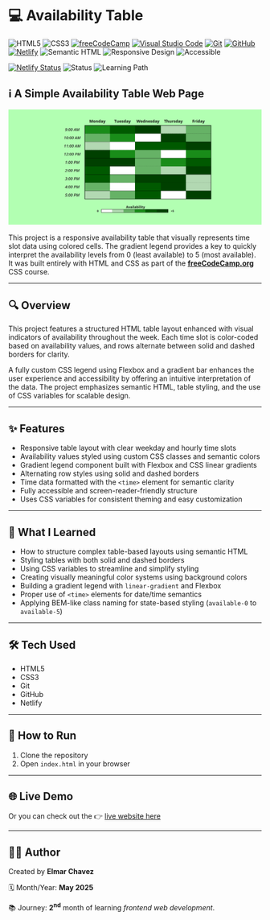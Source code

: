 # 💻 Availability Table

![HTML5](https://img.shields.io/badge/HTML5-E34F26?style=for-the-badge&logo=html5&logoColor=white)
![CSS3](https://img.shields.io/badge/CSS3-1572B6?style=for-the-badge&logo=css3&logoColor=white)
[![freeCodeCamp](https://img.shields.io/badge/freeCodeCamp-27273D?style=for-the-badge&logo=freecodecamp&logoColor=white)](https://www.freecodecamp.org/)
[![Visual Studio Code](https://img.shields.io/badge/VS%20Code-007ACC?style=for-the-badge&logo=visual-studio-code&logoColor=white)](https://code.visualstudio.com/)
[![Git](https://img.shields.io/badge/Git-F05032?style=for-the-badge&logo=git&logoColor=white)](https://git-scm.com/)
[![GitHub](https://img.shields.io/badge/GitHub-181717?style=for-the-badge&logo=github&logoColor=white)](https://github.com/)
[![Netlify](https://img.shields.io/badge/Netlify-00C7B7?style=for-the-badge&logo=netlify&logoColor=white)](https://www.netlify.com/)
![Semantic HTML](https://img.shields.io/badge/Semantic%20HTML-ff9800?style=for-the-badge)
![Responsive Design](https://img.shields.io/badge/Responsive%20Design-2196F3?style=for-the-badge&logo=responsive&logoColor=white)
![Accessible](https://img.shields.io/badge/Accessibility-A11Y-0052cc?style=for-the-badge)

[![Netlify Status](https://api.netlify.com/api/v1/badges/0f6b4ff6-e0e8-42e0-83ce-4b7df4f118fa/deploy-status)](https://availability-table-fcc-jiro.netlify.app/)
![Status](https://img.shields.io/badge/status-complete-brightgreen)
![Learning Path](https://img.shields.io/badge/learning%20path-month%202-blue)

## ℹ️ A Simple Availability Table Web Page

![Screenshot of the project](./screenshot.png)

This project is a responsive availability table that visually represents time slot data using colored cells. The gradient legend provides a key to quickly interpret the availability levels from 0 (least available) to 5 (most available). It was built entirely with HTML and CSS as part of the [**freeCodeCamp.org**](https://www.freecodecamp.org/learn/full-stack-developer/) CSS course.

---

## 🔍 Overview

This project features a structured HTML table layout enhanced with visual indicators of availability throughout the week. Each time slot is color-coded based on availability values, and rows alternate between solid and dashed borders for clarity.

A fully custom CSS legend using Flexbox and a gradient bar enhances the user experience and accessibility by offering an intuitive interpretation of the data. The project emphasizes semantic HTML, table styling, and the use of CSS variables for scalable design.

---

## ✨ Features

- Responsive table layout with clear weekday and hourly time slots
- Availability values styled using custom CSS classes and semantic colors
- Gradient legend component built with Flexbox and CSS linear gradients
- Alternating row styles using solid and dashed borders
- Time data formatted with the `<time>` element for semantic clarity
- Fully accessible and screen-reader-friendly structure
- Uses CSS variables for consistent theming and easy customization

---

## 🧠 What I Learned

- How to structure complex table-based layouts using semantic HTML
- Styling tables with both solid and dashed borders
- Using CSS variables to streamline and simplify styling
- Creating visually meaningful color systems using background colors
- Building a gradient legend with `linear-gradient` and Flexbox
- Proper use of `<time>` elements for date/time semantics
- Applying BEM-like class naming for state-based styling (`available-0` to `available-5`)

---

## 🛠️ Tech Used

- HTML5
- CSS3
- Git
- GitHub
- Netlify

---

## 🚀 How to Run

1. Clone the repository
2. Open `index.html` in your browser

---

## 🌐 Live Demo

Or you can check out the 👉 [live website here](https://availability-table-fcc-jiro.netlify.app/)

---

## 🧑‍💻 Author

Created by **Elmar Chavez**

🗓️ Month/Year: **May 2025**

📚 Journey: **2<sup>nd</sup>** month of learning _frontend web development_.
